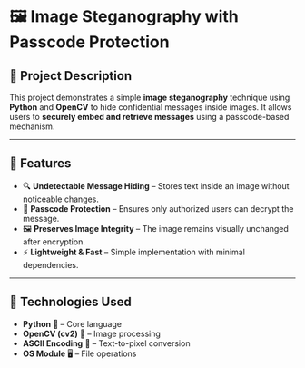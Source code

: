 # 🖼️ Image Steganography with Passcode Protection  

## 📌 Project Description  
This project demonstrates a simple **image steganography** technique using **Python** and **OpenCV** to hide confidential messages inside images. It allows users to **securely embed and retrieve messages** using a passcode-based mechanism.  

---

## 🚀 Features  
- 🔍 **Undetectable Message Hiding** – Stores text inside an image without noticeable changes.  
- 🔐 **Passcode Protection** – Ensures only authorized users can decrypt the message.  
- 🖼️ **Preserves Image Integrity** – The image remains visually unchanged after encryption.  
- ⚡ **Lightweight & Fast** – Simple implementation with minimal dependencies.  

---

## 📂 Technologies Used  
- **Python** 🐍 – Core language  
- **OpenCV (cv2)** 📸 – Image processing  
- **ASCII Encoding** 🔢 – Text-to-pixel conversion  
- **OS Module** 🖥️ – File operations 
